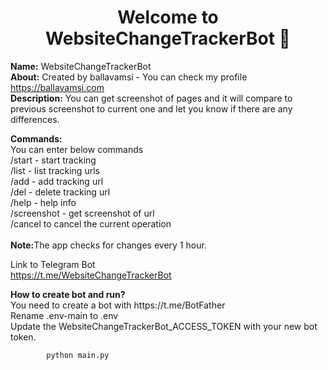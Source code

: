<h1 align="center">Welcome to WebsiteChangeTrackerBot 👋</h1>

<p><strong>Name:</strong>&nbsp;WebsiteChangeTrackerBot<br /><strong>About:</strong>&nbsp;Created by ballavamsi - You can check my profile <a href="https://ballavamsi.com">https://ballavamsi.com</a><br /><strong>Description:</strong>&nbsp;You can get screenshot of pages and it will compare to previous screenshot to current one and let you know if there are any differences.</p>
<p><strong>Commands:</strong><br />You can enter below commands<br />/start - start tracking<br />/list - list tracking urls<br />/add - add tracking url<br />/del - delete tracking url<br />/help - help info<br />/screenshot - get screenshot of url<br />/cancel to cancel the current operation<br /><br /><strong>Note:</strong>The app checks for changes every 1 hour.</p>
<p>
    Link to Telegram Bot<br/>
    <a href="https://t.me/WebsiteChangeTrackerBot">https://t.me/WebsiteChangeTrackerBot</a>
</p>
<p>
    <b>How to create bot and run?</b></br>
    You need to create a bot with https://t.me/BotFather<br/>
    Rename .env-main to .env<br/>
    Update the WebsiteChangeTrackerBot_ACCESS_TOKEN with your new bot token.<br/>
    <code>
        python main.py
    </code>
    </p>
